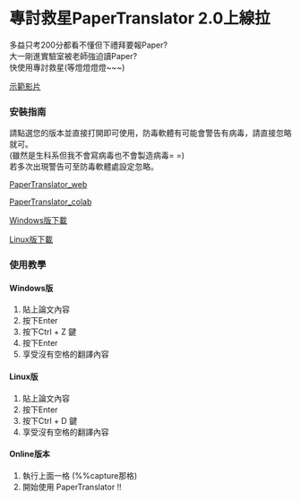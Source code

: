 # 專討救星PaperTranslator 2.0上線拉

多益只考200分都看不懂但下禮拜要報Paper?<BR>
大一剛進實驗室被老師強迫讀Paper?<BR>
快使用專討救星(等燈燈燈燈~~~)<BR>
  
[示範影片](https://youtu.be/tXA9LN5PKIw)<BR>
  
### 安裝指南
請點選您的版本並直接打開即可使用，防毒軟體有可能會警告有病毒，請直接忽略就可。<BR>
(雖然是生科系但我不會寫病毒也不會製造病毒= =)<BR>
若多次出現警告可至防毒軟體處設定忽略。<BR>
  
[PaperTranslator_web](https://https://papertranslator.site/)<BR>

[PaperTranslator_colab](https://colab.research.google.com/drive/1AAds99NMOfJeYnUHqwTQOHnudgF2o0wI?usp=sharing)<BR>
   
[Windows版下載](https://github.com/z987525877/PaperTranslator/raw/main/win_version/dist/PaperTranslator_WIN.exe) <BR>

[Linux版下載](https://github.com/z987525877/PaperTranslator/raw/main/linux_version/dist/PaperTranslator_LINUX)<BR>

### 使用教學
#### Windows版
  
1. 貼上論文內容
2. 按下Enter
3. 按下Ctrl + Z 鍵
4. 按下Enter
5. 享受沒有空格的翻譯內容
  
#### Linux版
1. 貼上論文內容
2. 按下Enter
3. 按下Ctrl + D 鍵
4. 享受沒有空格的翻譯內容
   
#### Online版本
1. 執行上面一格 (%%capture那格)
2. 開始使用 PaperTranslator !!


